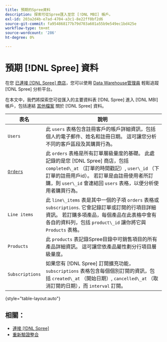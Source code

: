 ```yaml
---
title: 預期的Spree資料
description: 探索可從Spree匯入至您 [!DNL MBI] 帳戶。
exl-id: 203a2d4b-e7ad-4704-a3c1-8e22ff0bf2d6
source-git-commit: fa954868177b79d703a601a55b9e549ec1bd425e
workflow-type: tm+mt
source-wordcount: '286'
ht-degree: 0%

---
```


# 預期 [!DNL Spree] 資料

在您 [已連接 [!DNL Spree] 商店](../../../data-analyst/importing-data/integrations/spree.md)，您可以使用 [Data Warehouse管理員](../../data-warehouse-mgr/tour-dwm.md) 輕鬆追蹤 [!DNL Spree] 分析平台。

在本文中，我們將探索您可從匯入的主要資料表 [!DNL Spree] 進入 [!DNL MBI] 帳戶，包括連結 [其他檔案](https://guides.spreecommerce.org/developer/addresses.html#address) 關於 [!DNL Spree] 資料。

| **表名** | **說明** |
|-----|-----|
| `Users` | 此 `users` 表格包含註冊客戶的帳戶詳細資訊，包括個人的電子郵件、姓名和註冊日期。 這可讓您分析不同的客戶區段及其購買行為。 |
| [`Orders`](https://guides.spreecommerce.org/developer/orders.html#overview) | 此 `orders` 表格是所有訂單層級量度的基礎。 此處記錄的是您 [!DNL Spree] 商店，包括 `completed\_at` （訂單的時間戳記）, `user\_id` （下訂單的註冊用戶id）。 若訂單是由註冊使用者所訂購，則 `user\_id` 會連結回 `users` 表格，以便分析使用者購買行為。 |
| `Line items` | 此 `line\_items` 表是其中一個的子項 `orders` 表格或 `subscriptions`. 它會記錄訂單或訂閱的行項目詳細資訊。 若訂購多項產品，每個產品在此表格中會有各自的資料列，包括 `product\_id` 讓你將它與 `Products` 表格。 |
| `Products` | 此 `products` 表記錄Spree目錄中可銷售項目的所有產品詳細資訊。 這可讓您依產品屬性劃分行項目層級量度。 |
| `Subscriptions` | 如果您有 [!DNL Spree] 訂閱擴充功能， `subscriptions` 表格包含每個個別訂閱的資訊，包括 `created\_at` （開始日期）, `cancelled\_at` （取消訂閱的日期），而 `interval` 訂閱。 |

{style=&quot;table-layout:auto&quot;}

## 相關：

* [連接 [!DNL Spree]](../integrations/spree.md)
* [重新驗證整合](https://experienceleague.adobe.com/docs/commerce-knowledge-base/kb/how-to/mbi-reauthenticating-integrations.html?lang=en)

